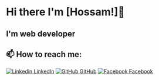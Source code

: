 # Hi there I'm [Hossam!]👋
##  I'm web developer

## 📫 How to reach me: 
[![Linkedin](https://i.stack.imgur.com/gVE0j.png) LinkedIn](https://www.linkedin.com/in/hossam-zenhom/) [![GitHub](https://i.stack.imgur.com/tskMh.png) GitHub](https://github.com/hossamzenhom) [![Facebook](http://i.imgur.com/fep1WsG.png) Facebook](https://www.facebook.com/hossamzenhoum)

<!---
hossamzenhom/hossamzenhom is a ✨ special ✨ repository because its `README.md` (this file) appears on your GitHub profile.
You can click the Preview link to take a look at your changes.
--->

